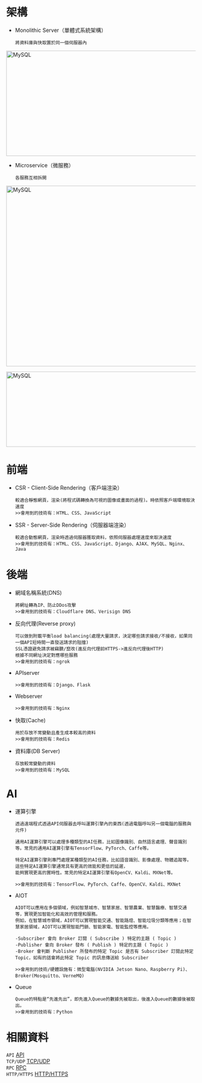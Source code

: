 
<h1>架構</h1>

* Monolithic Server（單體式系統架構）

      將資料庫與快取置於同一個伺服器內
      
<img src="https://user-images.githubusercontent.com/97188330/215191264-24432a5b-372f-4a7b-bc8e-47087d32f0c6.png" width="700" height="280" alt="MySQL"/><br/>      
    
* Microservice（微服務）

      各服務互相拆開
      
<img src="https://user-images.githubusercontent.com/97188330/215177514-dcc8b85c-799d-48b2-a8c3-454eb58ee203.png" width="1000" height="480" alt="MySQL"/><br/>

<img src="https://user-images.githubusercontent.com/97188330/233123792-93387866-4146-4e91-bda3-647b89c44445.png" width="1000" height="200" alt="MySQL"/><br/>

<h1>前端</h1>

* CSR - Client-Side Rendering（客戶端渲染）

      較適合靜態網頁，渲染(將程式碼轉換為可視的圖像或畫面的過程)。時依照客戶端環境取決速度
      >>會用到的技術有：HTML、CSS、JavaScript
        
* SSR - Server-Side Rendering（伺服器端渲染）

      較適合動態網頁，渲染時透過伺服器獲取資料，依照伺服器處理速度來取決速度
      >>會用到的技術有：HTML、CSS、JavaScript、Django、AJAX、MySQL、Nginx、Java
      
<h1>後端</h1>

* 網域名稱系統(DNS)

      將網址轉為IP、防止DDos攻擊
      >>會用到的技術有：Cloudflare DNS、Verisign DNS
      
* 反向代理(Reverse proxy)

      可以做到附載平衡load balancing(處理大量請求，決定哪些請求接收/不接收，如果同一個API短時間一直發送請求的阻擋)
      SSL憑證避免請求被竊聽/竄改(進反向代理前HTTPS->進反向代理後HTTP)
      根據不同網址決定對應哪些服務
      >>會用到的技術有：ngrok
      
* APIserver
 
      >>會用到的技術有：Django、Flask
      
* Webserver

      >>會用到的技術有：Nginx
      
* 快取(Cache)

      用於存放不常變動且產生成本較高的資料
      >>會用到的技術有：Redis
      
* 資料庫(DB Server)

      存放較常變動的資料    
      >>會用到的技術有：MySQL
      
<h1>AI</h1>

* 運算引擎

      透過遠端程式透過API伺服器去呼叫運算引擎內的東西(透過電腦呼叫另一個電腦的服務與元件)
      
      通用AI運算引擎可以處理多種類型的AI任務，比如圖像識別、自然語言處理、聲音識別等。常見的通用AI運算引擎有TensorFlow、PyTorch、Caffe等。
      
      特定AI運算引擎則專門處理某種類型的AI任務，比如語音識別、影像處理、物體追蹤等。這些特定AI運算引擎通常具有更高的效能和更低的延遲，
      能夠實現更高的實時性。常見的特定AI運算引擎有OpenCV、Kaldi、MXNet等。
      
      >>會用到的技術有：TensorFlow、PyTorch、Caffe、OpenCV、Kaldi、MXNet
      
* AIOT

      AIOT可以應用在多個領域，例如智慧城市、智慧家居、智慧農業、智慧醫療、智慧交通等，實現更加智能化和高效的管理和服務。
      例如，在智慧城市領域，AIOT可以實現智能交通、智能路燈、智能垃圾分類等應用；在智慧家居領域，AIOT可以實現智能門鎖、智能家電、智能監控等應用。
      
      -Subscriber 會向 Broker 訂閱 ( Subscribe ) 特定的主題 ( Topic )
      -Publisher 會向 Broker 發布 ( Publish ) 特定的主題 ( Topic )
      -Broker 會判斷 Publisher 所發布的特定 Topic 是否有 Subscriber 訂閱此特定 Topic，如有的話會將此特定 Topic 的訊息傳送給 Subscriber
      
      >>會用到的技術/硬體設施有：微型電腦(NVIDIA Jetson Nano、Raspberry Pi)、Broker(Mosquitto、VerneMQ)

* Queue

      Queue的特點是“先進先出”，即先進入Queue的數據先被取出，後進入Queue的數據後被取出。
      >>會用到的技術有：Python
      
<h1>相關資料</h1>

`API`
<a href="https://www.da-vinci.com.tw/tw/blog/api#nav-item-3">API</a>
<br>
`TCP/UDP`
<a href="https://nordvpn.com/zh-tw/blog/tcp-udp-bijiao/">TCP/UDP</a>
<br>
`RPC`
<a href="https://learn.microsoft.com/zh-tw/windows/win32/rpc/how-rpc-works">RPC</a>
<br>
`HTTP/HTTPS`
<a href="https://tw.alphacamp.co/blog/http-https-difference">HTTP/HTTPS</a>
<br>
